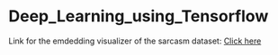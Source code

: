 # Deep_Learning_using_Tensorflow

Link for the emdedding visualizer of the sarcasm dataset: <html> <a href url="https://projector.tensorflow.org/?config=https://raw.githubusercontent.com/Dinesh-Adhithya-H/Deep_Learning_using_Tensorflow/main/embedding_visualizer.json"> Click here </a></html>
